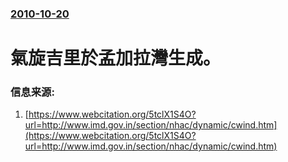 ### [2010-10-20](/news/2010/10/20/index.md)

##### 
#  氣旋吉里於孟加拉灣生成。




### 信息来源:

1. [https://www.webcitation.org/5tclX1S4O?url=http://www.imd.gov.in/section/nhac/dynamic/cwind.htm](https://www.webcitation.org/5tclX1S4O?url=http://www.imd.gov.in/section/nhac/dynamic/cwind.htm)
